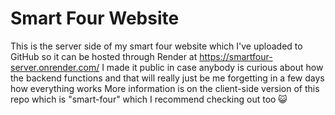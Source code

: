 # Smart Four Website
This is the server side of my smart four website which I've uploaded to GitHub so it can be hosted through Render at https://smartfour-server.onrender.com/
I made it public in case anybody is curious about how the backend functions and that will really just be me forgetting in a few days how everything works
More information is on the client-side version of this repo which is "smart-four" which I recommend checking out too 😺
